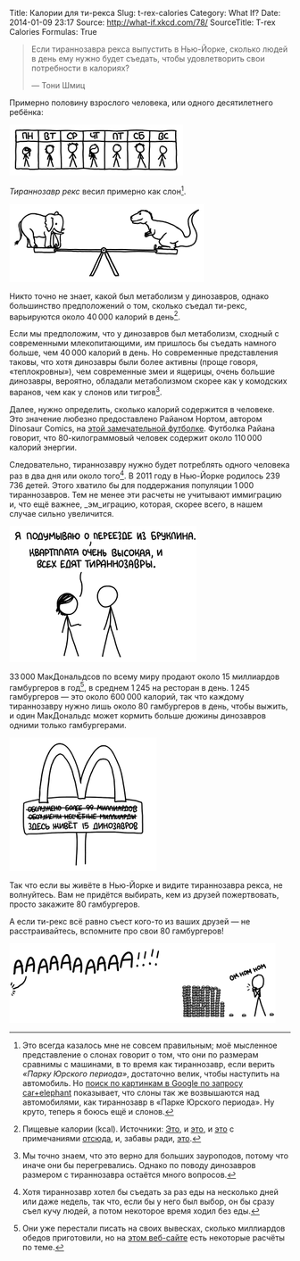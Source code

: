 Title: Калории для ти-рекса
Slug: t-rex-calories
Category: What If?
Date: 2014-01-09 23:17
Source: http://what-if.xkcd.com/78/
SourceTitle: T-rex Calories
Formulas: True

> Если тираннозавра рекса выпустить в Нью-Йорке, сколько людей в день ему нужно будет съедать, чтобы удовлетворить свои потребности в калориях?
> 
> — Тони Шмиц

Примерно половину взрослого человека, или одного десятилетнего ребёнка:

![](/uploads/078-t-rex-calories/trex_calendar_ru.png "Чёрт, вчера я забыл съесть одного. Можно мне двойную порцию?")

_Тираннозавр рекс_ весил примерно как слон[^1].

![](/uploads/078-t-rex-calories/trex_elephant.png "Ютараптор помрёт от зависти.")

Никто точно не знает, какой был метаболизм у динозавров, однако большинство предположений о том, сколько съедал ти-рекс, варьируются около 40&thinsp;000 калорий в день[^2].

Если мы предположим, что у динозавров был метаболизм, сходный с современными млекопитающими, им пришлось бы съедать намного больше, чем 40&thinsp;000 калорий в день. Но современные представления таковы, что хотя динозавры были более активны (проще говоря, «теплокровны»), чем современные змеи и ящерицы, очень большие динозавры, вероятно, обладали метаболизмом скорее как у комодских варанов, чем как у слонов или тигров[^3].

Далее, нужно определить, сколько калорий содержится в человеке. Это значение любезно предоставлено Райаном Нортом, автором Dinosaur Comics, на [этой замечательной футболке](http://www.topatoco.com/merchant.mvc?Screen=PROD&Store_Code=TO&Product_Code=QW-PERSON&Category_Code=QW). Футболка Райана говорит, что 80-килограммовый человек содержит около 110&thinsp;000 калорий энергии.

Следовательно, тираннозавру нужно будет потреблять одного человека раз в два дня или около того[^4]. В 2011 году в Нью-Йорке родилось 239&thinsp;736 детей. Этого хватило бы для поддержания популяции 1&thinsp;000 тираннозавров. Тем не менее эти расчеты не учитывают иммиграцию и, что ещё важнее, _эм_играцию, которая, скорее всего, в нашем случае сильно увеличится.

![](/uploads/078-t-rex-calories/trex_hipsters_ru.png "Интересно, влезет ли тираннозавр в вагон метро.")

33&thinsp;000 МакДональдсов по всему миру продают около 15 миллиардов гамбургеров в год[^5], в среднем 1&thinsp;245 на ресторан в день. 1&thinsp;245 гамбургеров — это около 600&thinsp;000 калорий, так что каждому тираннозавру нужно лишь около 80 гамбургеров в день, чтобы выжить, и один МакДональдс может кормить больше дюжины динозавров одними только гамбургерами.

![](/uploads/078-t-rex-calories/trex_mcdonalds_ru.png "Один из них спит в бассейне с шариками. Предупредите детей!")

Так что если вы живёте в Нью-Йорке и видите тираннозавра рекса, не волнуйтесь. Вам не придётся выбирать, кем из друзей пожертвовать, просто закажите 80 гамбургеров.

А если ти-рекс всё равно съест кого-то из ваших друзей — не расстраивайтесь, вспомните про свои 80 гамбургеров!

![](/uploads/078-t-rex-calories/trex_hamburgers_ru.png "Мы просто знакомые, по правде говоря.")

[^1]: Это всегда казалось мне не совсем правильным; моё мысленное представление о слонах говорит о том, что они по размерам сравнимы с машинами, в то время как тираннозавр, если верить _«Парку Юрского периода»_, достаточно велик, чтобы наступить на автомобиль. Но [поиск по картинкам в Google по запросу car+elephant](https://www.google.com/search?tbm=isch&q=elephant+car) показывает, что слоны так же возвышаются над автомобилями, как тираннозавр в «Парке Юрского периода». Ну круто, теперь я боюсь ещё и слонов.
[^2]: Пищевые калории (kcal). Источники: [Это](http://www.pnas.org/content/106/29/12184.full), и [это](http://palaeo-electronica.org/1999_2/gigan/issue2_99.htm), и [это](http://www.jstor.org/discover/10.2307/2666002) с примечаниями [отсюда](http://www.plosone.org/article/info%3Adoi%2F10.1371%2Fjournal.pone.0026037), и, забавы ради, [это](http://regex.alf.nu/).
[^3]: Мы точно знаем, что это верно для больших зауроподов, потому что иначе они бы перегревались. Однако по поводу динозавров размером с тираннозавра остаётся много вопросов.
[^4]: Хотя тираннозавр хотел бы съедать за раз еды на несколько дней или даже недель, так что, если бы у него был выбор, он бы сразу съел кучу людей, а потом некоторое время ходил без еды.
[^5]: Они уже перестали писать на своих вывесках, сколько миллиардов обедов приготовили, но на [этом веб-сайте](http://overhowmanybillionserved.blogspot.com/) есть некоторые расчёты по теме.
